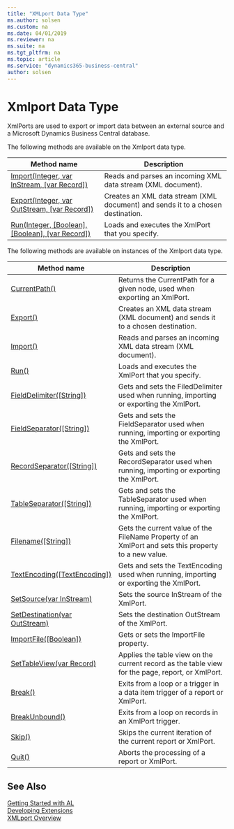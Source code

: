 ```yaml
---
title: "XMLport Data Type"
ms.author: solsen
ms.custom: na
ms.date: 04/01/2019
ms.reviewer: na
ms.suite: na
ms.tgt_pltfrm: na
ms.topic: article
ms.service: "dynamics365-business-central"
author: solsen
---
```

[//]: # (START>DO_NOT_EDIT)
[//]: # (IMPORTANT:Do not edit any of the content between here and the END>DO_NOT_EDIT.)
[//]: # (Any modifications should be made in the .xml files in the ModernDev repo.)
# Xmlport Data Type
XmlPorts are used to export or import data between an external source and a Microsoft Dynamics Business Central database.


The following methods are available on the Xmlport data type.


|Method name|Description|
|-----------|-----------|
|[Import(Integer, var InStream, [var Record])](xmlport-import-method.md)|Reads and parses an incoming XML data stream (XML document).|
|[Export(Integer, var OutStream, [var Record])](xmlport-export-method.md)|Creates an XML data stream (XML document) and sends it to a chosen destination.|
|[Run(Integer, [Boolean], [Boolean], [var Record])](xmlport-run-method.md)|Loads and executes the XmlPort that you specify.|

The following methods are available on instances of the Xmlport data type.

|Method name|Description|
|-----------|-----------|
|[CurrentPath()](xmlportinstance-currentpath-method.md)|Returns the CurrentPath for a given node, used when exporting an XmlPort.|
|[Export()](xmlportinstance-export-method.md)|Creates an XML data stream (XML document) and sends it to a chosen destination.|
|[Import()](xmlportinstance-import-method.md)|Reads and parses an incoming XML data stream (XML document).|
|[Run()](xmlportinstance-run-method.md)|Loads and executes the XmlPort that you specify.|
|[FieldDelimiter([String])](xmlportinstance-fielddelimiter-method.md)|Gets and sets the FiledDelimiter used when running, importing or exporting the XmlPort.|
|[FieldSeparator([String])](xmlportinstance-fieldseparator-method.md)|Gets and sets the FieldSeparator used when running, importing or exporting the XmlPort.|
|[RecordSeparator([String])](xmlportinstance-recordseparator-method.md)|Gets and sets the RecordSeparator used when running, importing or exporting the XmlPort.|
|[TableSeparator([String])](xmlportinstance-tableseparator-method.md)|Gets and sets the TableSeparator used when running, importing or exporting the XmlPort.|
|[Filename([String])](xmlportinstance-filename-method.md)|Gets the current value of the FileName Property of an XmlPort and sets this property to a new value.|
|[TextEncoding([TextEncoding])](xmlportinstance-textencoding-method.md)|Gets and sets the TextEncoding used when running, importing or exporting the XmlPort.|
|[SetSource(var InStream)](xmlportinstance-setsource-method.md)|Sets the source InStream of the XmlPort.|
|[SetDestination(var OutStream)](xmlportinstance-setdestination-method.md)|Sets the destination OutStream of the XmlPort.|
|[ImportFile([Boolean])](xmlportinstance-importfile-method.md)|Gets or sets the ImportFile property.|
|[SetTableView(var Record)](xmlportinstance-settableview-method.md)|Applies the table view on the current record as the table view for the page, report, or XmlPort.|
|[Break()](xmlportinstance-break-method.md)|Exits from a loop or a trigger in a data item trigger of a report or XmlPort.|
|[BreakUnbound()](xmlportinstance-breakunbound-method.md)|Exits from a loop on records in an XmlPort trigger.|
|[Skip()](xmlportinstance-skip-method.md)|Skips the current iteration of the current report or XmlPort.|
|[Quit()](xmlportinstance-quit-method.md)|Aborts the processing of a report or XmlPort.|

[//]: # (IMPORTANT: END>DO_NOT_EDIT)
## See Also  
[Getting Started with AL](../../devenv-get-started.md)  
[Developing Extensions](../../devenv-dev-overview.md)  
[XMLport Overview](../../devenv-xmlport-overview.md)